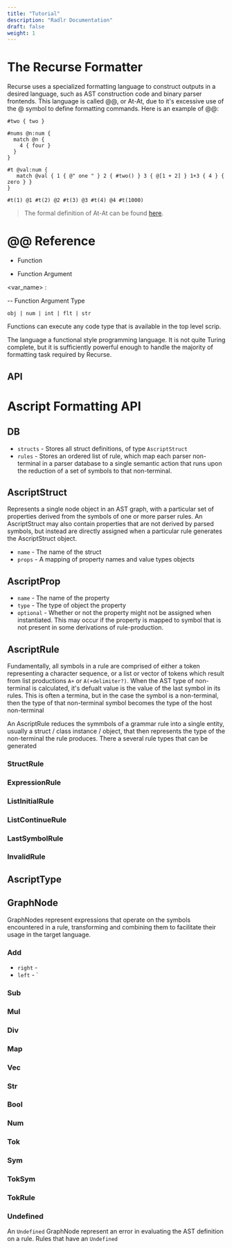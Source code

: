 ```yaml
---
title: "Tutorial"
description: "Radlr Documentation"
draft: false
weight: 1
---
```


# The Recurse Formatter

Recurse uses a specialized formatting language to construct outputs in a desired language, such as AST construction code and binary parser frontends. This language is called @@, or At-At, due to it's excessive use of the @ symbol to define formatting commands. Here is an example of @@: 
```at-at
#two { two }

#nums @n:num {
  match @n {
    4 { four }
  }
}

#t @val:num { 
   match @val { 1 { @" one " } 2 { #two() } 3 { @[1 + 2] } 1+3 { 4 } { zero } }
}

#t(1) @1 #t(2) @2 #t(3) @3 #t(4) @4 #t(1000)
```

> The formal definition of At-At can be found [here](). 

# @@ Reference

- Function 


 - Function Argument

<var_name> : <type> 

-- Function Argument Type

  `obj | num | int | flt | str`



Functions can execute any code type that is available in the top level scrip.





The language a functional style programming language. It is not quite Turing complete, but it is sufficiently powerful enough to handle the majority of formatting task required by Recurse.

## API

# Ascript Formatting API

## DB

- `structs` - Stores all struct definitions, of type `AscriptStruct`
- `rules` - Stores an ordered list of rule, which map each parser non-terminal in a parser database to a single semantic action that runs upon the reduction of a set of symbols to that non-terminal.

## AscriptStruct

Represents a single node object in an AST graph, with a particular set of properties derived from the symbols of one or more parser rules. An AscriptStruct may also contain properties that are not derived by parsed symbols, but instead are directly assigned when a particular rule generates the AscriptStruct object.

 - `name` - The name of the struct
 - `props` - A mapping of property names and value types objects 


## AscriptProp

- `name` - The name of the property
- `type` - The type of object the property
- `optional` - Whether or not the property might not be assigned when instantiated. This may occur if the property is mapped to symbol that is not present in some derivations of rule-production.


## AscriptRule

Fundamentally, all symbols in a rule are comprised of either a token representing a character sequence, or a list or vector of tokens which result from list productions `A+` or `A(+delimiter?)`. When the AST type of non-terminal is calculated, it's defualt value is the value of the last symbol in its rules. This is often a termina, but in the case the symbol is a non-terminal, then the type of that non-terminal symbol becomes the type of the host non-terminal

An AscriptRule reduces the symmbols of a grammar rule into a single entity, usually a struct / class instance / object, that then represents the type of the non-terminal the rule produces. There a several rule types that can be generated

### StructRule
### ExpressionRule
### ListInitialRule
### ListContinueRule
### LastSymbolRule
### InvalidRule


## AscriptType

## GraphNode

GraphNodes represent expressions that operate on the symbols encountered in a rule, transforming and combining them to facilitate their usage in the target language.

### Add 
- `right` -
- `left` -
`

### Sub

### Mul 

### Div

### Map

### Vec

### Str

### Bool

### Num

### Tok

### Sym

### TokSym

### TokRule

### Undefined

An `Undefined` GraphNode represent an error in evaluating the AST definition on a rule. Rules that have an `Undefined` 